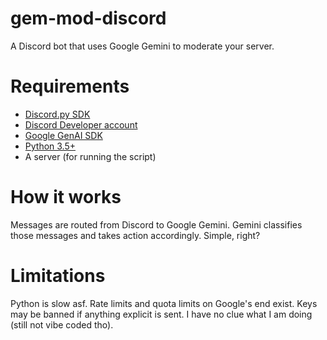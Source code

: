 # gem-mod-discord
A Discord bot that uses Google Gemini to moderate your server.

# Requirements
* [Discord.py SDK](https://pypi.org/project/discord.py/)
* [Discord Developer account](https://discord.com/developers/applications)
* [Google GenAI SDK](https://pypi.org/project/google-genai/)
* [Python 3.5+](https://python.org)
* A server (for running the script)

# How it works
Messages are routed from Discord to Google Gemini. Gemini classifies those messages and takes action accordingly. Simple, right?

# Limitations
Python is slow asf. Rate limits and quota limits on Google's end exist. Keys may be banned if anything explicit is sent. I have no clue what I am doing (still not vibe coded tho).
